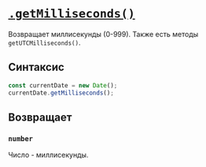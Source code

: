 # [`.getMilliseconds()`](../index.md)

Возвращает миллисекунды (0-999). Также есть методы `getUTCMilliseconds()`.

## Синтаксис

```js
const currentDate = new Date();
currentDate.getMilliseconds();
```

## Возвращает

### `number`

Число - миллисекунды.
